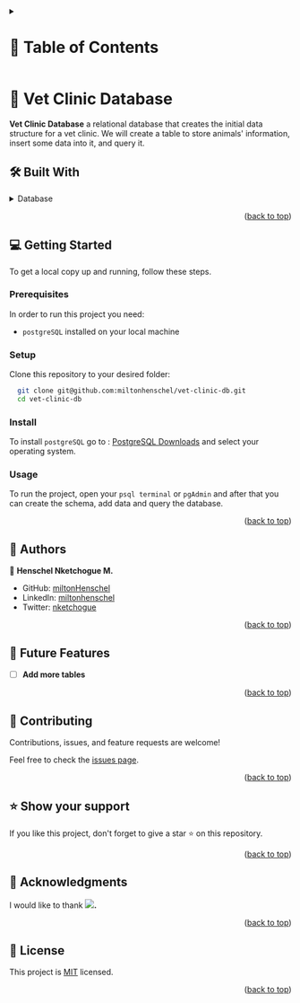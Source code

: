 <a name="readme-top"></a>

<details>
  <summary>
    <h1>📗 Table of Contents</h1>
  </summary>

- [📖 About the Project](#about-project)
  - [🛠 Built With](#built-with)
- [💻 Getting Started](#getting-started)
  - [Setup](#setup)
  - [Prerequisites](#prerequisites)
  - [Install](#install)
  - [Usage](#usage)
- [👥 Authors](#authors)
- [🔭 Future Features](#future-features)
- [🤝 Contributing](#contributing)
- [⭐️ Show your support](#support)
- [🙏 Acknowledgements](#acknowledgements)
- [📝 License](#license)
  
</details>

# 📖 Vet Clinic Database <a name="about-project"></a>

**Vet Clinic Database** a relational database that creates the initial data structure for a vet clinic. We will create a table to store animals' information, insert some data into it, and query it.

## 🛠 Built With <a name="built-with"></a>

<details>
  <summary>Database</summary>
  <ul>

<li><a href="https://www.postgresql.org/" target="_blank"><img align="center" src="https://img.shields.io/badge/PostgreSQL-4169E1.svg" alt="postgresql" width="55" height="55"/></a></li>

  </ul>
</details>

<p align="right">(<a href="#readme-top">back to top</a>)</p>

## 💻 Getting Started <a name="getting-started"></a>

To get a local copy up and running, follow these steps.

### Prerequisites

In order to run this project you need:

- `postgreSQL` installed on your local machine

### Setup

Clone this repository to your desired folder:

```sh
  git clone git@github.com:miltonhenschel/vet-clinic-db.git
  cd vet-clinic-db
```

### Install

To install `postgreSQL` go to : [PostgreSQL Downloads](https://www.postgresql.org/download/) and select your operating system.

### Usage

To run the project, open your `psql terminal` or `pgAdmin` and after that you can create the schema, add data and query the database.

<p align="right">(<a href="#readme-top">back to top</a>)</p>

## 👥 Authors <a name="authors"></a>

👤 **Henschel Nketchogue M.**

- GitHub: [miltonHenschel](https://github.com/miltonHenschel)
- LinkedIn: [miltonhenschel](https://www.linkedin.com/in/miltonhenschel/)
- Twitter: [nketchogue](https://twitter.com/nketchogue)

<p align="right">(<a href="#readme-top">back to top</a>)</p>

## 🔭 Future Features <a name="future-features"></a>

- [ ] **Add more tables**

<p align="right">(<a href="#readme-top">back to top</a>)</p>

## 🤝 Contributing <a name="contributing"></a>

Contributions, issues, and feature requests are welcome!

Feel free to check the [issues page](../../issues/).

<p align="right">(<a href="#readme-top">back to top</a>)</p>

## ⭐️ Show your support <a name="support"></a>

If you like this project, don't forget to give a star ⭐ on this repository.

<p align="right">(<a href="#readme-top">back to top</a>)</p>

## 🙏 Acknowledgments <a name="acknowledgements"></a>

I would like to thank **![](https://img.shields.io/badge/Microverse-blueviolet).**

<p align="right">(<a href="#readme-top">back to top</a>)</p>

## 📝 License <a name="license"></a>

This project is [MIT](./LICENSE.md) licensed.

<p align="right">(<a href="#readme-top">back to top</a>)</p>
